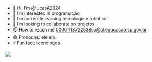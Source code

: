 - 👋 Hi, I’m @lucasA2024
- 👀 I’m interested in programação
- 🌱 I’m currently learning tecnologia e robótica
- 💞️ I’m looking to collaborate on projetos
- 📫 How to reach me 00001113722538sp@al.educacao.sp.gov.br
- 😄 Pronouns: ele ela
- ⚡ Fun fact: tecnologoa

<!---
lucasA2024/lucasA2024 is a ✨ special ✨ repository because its `README.md` (this file) appears on your GitHub profile.
You can click the Preview link to take a look at your changes.
--->


![](https://tenor.com/pt-BR/search/bruno-henrique-gifs)

